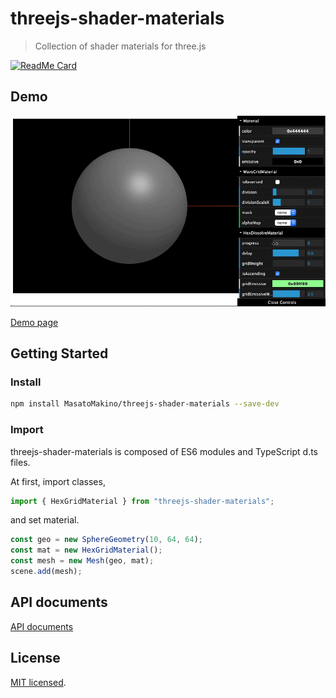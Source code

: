 # threejs-shader-materials

> Collection of shader materials for three.js

[![ReadMe Card](https://github-readme-stats.vercel.app/api/pin/?username=MasatoMakino&repo=threejs-shader-materials&show_owner=true)](https://github.com/MasatoMakino/threejs-shader-materials)

## Demo

[![Demo Page](./readme/demo.gif)](https://masatomakino.github.io/threejs-shader-materials/demo/)

[Demo page](https://masatomakino.github.io/threejs-shader-materials/demo/)

## Getting Started

### Install

```bash
npm install MasatoMakino/threejs-shader-materials --save-dev
```

### Import

threejs-shader-materials is composed of ES6 modules and TypeScript d.ts files.

At first, import classes,

```js
import { HexGridMaterial } from "threejs-shader-materials";
```

and set material.

```js
const geo = new SphereGeometry(10, 64, 64);
const mat = new HexGridMaterial();
const mesh = new Mesh(geo, mat);
scene.add(mesh);
```

## API documents

[API documents](https://masatomakino.github.io/threejs-shader-materials/api/)

## License

[MIT licensed](LICENSE).
